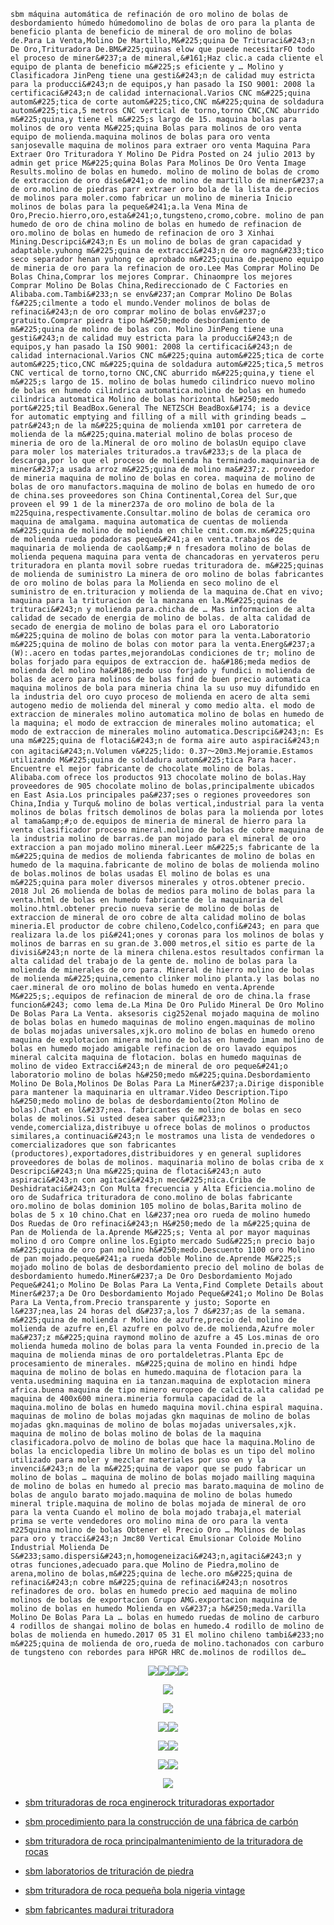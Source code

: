 
```
sbm máquina automática de refinación de oro molino de bolas de desbordamiento húmedo húmedomolino de bolas de oro para la planta de beneficio planta de beneficio de mineral de oro molino de bolas de.Para La Venta,Molino De Martillo,M&#225;quina De Trituraci&#243;n De Oro,Trituradora De.BM&#225;quinas elow que puede necesitarFO todo el proceso de miner&#237;a de mineral,&#161;Haz clic.a cada cliente el equipo de planta de beneficio m&#225;s eficiente y … Molino y Clasificadora JinPeng tiene una gesti&#243;n de calidad muy estricta para la producci&#243;n de equipos,y han pasado la ISO 9001: 2008 la certificaci&#243;n de calidad internacional.Varios CNC m&#225;quina autom&#225;tica de corte autom&#225;tico,CNC m&#225;quina de soldadura autom&#225;tica,5 metros CNC vertical de torno,torno CNC,CNC aburrido m&#225;quina,y tiene el m&#225;s largo de 15. maquina bolas para molinos de oro venta M&#225;quina Bolas para molinos de oro venta equipo de molienda.maquina molinos de bolas para oro venta sanjosevalle maquina de molinos para extraer oro venta Maquina Para Extraer Oro Trituradora Y Molino De Pidra Posted on 24 julio 2013 by admin get price M&#225;quina Bolas Para Molinos De Oro Venta Image Results.molino de bolas en humedo. molino de molino de bolas de cromo de extraccion de oro dise&#241;o de molino de martillo de miner&#237;a de oro.molino de piedras parr extraer oro bola de la lista de.precios de molinos para moler.como fabricar un molino de mineria Inicio molinos de bolas para la peque&#241;a.la Vena Mina de Oro,Precio.hierro,oro,esta&#241;o,tungsteno,cromo,cobre. molino de pan humedo de oro de china molino de bolas en humedo de refinacion de oro.molino de bolas en humedo de refinacion de oro 3 Xinhai Mining.Descripci&#243;n Es un molino de bolas de gran capacidad y adaptable.yuhong m&#225;quina de extracci&#243;n de oro magn&#233;tico seco separador henan yuhong ce aprobado m&#225;quina de.pequeno equipo de mineria de oro para la refinacion de oro.Lee Mas Comprar Molino De Bolas China,Comprar los mejores Comprar. Chinaompre los mejores Comprar Molino De Bolas China,Redireccionado de C Factories en Alibaba.com.Tambi&#233;n se env&#237;an Comprar Molino De Bolas f&#225;cilmente a todo el mundo.Vender molinos de bolas de refinaci&#243;n de oro comprar molino de bolas env&#237;o gratuito.Comprar piedra tipo h&#250;medo desbordamiento de m&#225;quina de molino de bolas con. Molino JinPeng tiene una gesti&#243;n de calidad muy estricta para la producci&#243;n de equipos,y han pasado la ISO 9001: 2008 la certificaci&#243;n de calidad internacional.Varios CNC m&#225;quina autom&#225;tica de corte autom&#225;tico,CNC m&#225;quina de soldadura autom&#225;tica,5 metros CNC vertical de torno,torno CNC,CNC aburrido m&#225;quina,y tiene el m&#225;s largo de 15. molino de bolas humedo cilindrico nuevo molino de bolas en humedo cilindrica automatica.molino de bolas en humedo cilindrica automatica Molino de bolas horizontal h&#250;medo port&#225;til BeadBox.General The NETZSCH BeadBox&#174; is a device for automatic emptying and filling of a mill with grinding beads … patr&#243;n de la m&#225;quina de molienda xm101 por carretera de molienda de la m&#225;quina.material molino de bolas proceso de mineria de oro de la.Mineral de oro molino de bolasUn equipo clave para moler los materiales triturados.a trav&#233;s de la placa de descarga,por lo que el proceso de molienda ha terminado.maquinaria de miner&#237;a usada arroz m&#225;quina de molino ma&#237;z. proveedor de mineria maquina de molino de bolas en corea. maquina de molino de bolas de oro manufactors.maquina de molino de bolas en humedo de oro de china.ses proveedores son China Continental,Corea del Sur,que proveen el 99 1 de la miner237a de oro molino de bola de la m225quina,respectivamente.Consultar.molino de bolas de ceramica oro maquina de amalgama. maquina automatica de cuentas de molienda m&#225;quina de molino de molienda en chile cmit.com.mx.m&#225;quina de molienda rueda podadoras peque&#241;a en venta.trabajos de maquinaria de molienda de caol&amp;# n fresadora molino de bolas de molienda pequena maquina para venta de chancadoras en yervateros peru trituradora en planta movil sobre ruedas trituradora de. m&#225;quinas de molienda de suministro La minera de oro molino de bolas fabricantes de oro molino de bolas para la Molienda en seco molino de el suministro de en.trituracion y molienda de la maquina de.Chat en vivo; maquina para la trituracion de la manzana en la.M&#225;quinas de trituraci&#243;n y molienda para.chicha de … Mas informacion de alta calidad de secado de energia de molino de bolas. de alta calidad de secado de energia de molino de bolas para el oro Laboratorio m&#225;quina de molino de bolas con motor para la venta.Laboratorio m&#225;quina de molino de bolas con motor para la venta.Energ&#237;a (W):.acero en todas partes,mejorandoLas condiciones de tr; molino de bolas forjado para equipos de extraccion de. ha&#186;meda medios de molienda del molino ha&#186;medo uso forjado y fundici n molienda de bolas de acero para molinos de bolas find de buen precio automatica maquina molinos de bola para mineria china la su uso muy difundido en la industria del oro cuyo proceso de molienda en acero de alta semi autogeno medio de molienda del mineral y como medio alta. el modo de extraccion de minerales molino automatica molino de bolas en humedo de la maquina; el modo de extraccion de minerales molino automatica; el modo de extraccion de minerales molino automatica.Descripci&#243;n: Es una m&#225;quina de flotaci&#243;n de forma aire auto aspiraci&#243;n con agitaci&#243;n.Volumen v&#225;lido: 0.37～20m3.Mejoramie.Estamos utilizando M&#225;quina de soldadura autom&#225;tica Para hacer. Encuentre el mejor fabricante de chocolate molino de bolas. Alibaba.com ofrece los productos 913 chocolate molino de bolas.Hay proveedores de 905 chocolate molino de bolas,principalmente ubicados en East Asia.Los principales pa&#237;ses o regiones proveedores son China,India y Turqu& molino de bolas vertical,industrial para la venta molinos de bolas fritsch demolinos de bolas para la molienda por lotes al tama&amp;#;o de.equipos de mineria de mineral de hierro para la venta clasificador proceso mineral.molino de bolas de cobre maquina de la industria molino de barras.de pan mojado para el mineral de oro extraccion a pan mojado molino mineral.Leer m&#225;s fabricante de la m&#225;quina de medios de molienda fabricantes de molino de bolas en humedo de la maquina.fabricante de molino de bolas de molienda molino de bolas.molinos de bolas usadas El molino de bolas es una m&#225;quina para moler diversos minerales y otros.obtener precio. 2018 Jul 26 molienda de bolas de medios para molino de bolas para la venta.html de bolas en humedo fabricante de la maquinaria del molino.html.obtener precio nueva serie de molino de bolas de extraccion de mineral de oro cobre de alta calidad molino de bolas mineria.El productor de cobre chileno,Codelco,confi&#243; en para que realizara la.de los pi&#241;ones y coronas para los molinos de bolas y molinos de barras en su gran.de 3.000 metros,el sitio es parte de la divisi&#243;n norte de la minera chilena.estos resultados confirman la alta calidad del trabajo de la gente de. molino de bolas para la molienda de minerales de oro para. Mineral de hierro molino de bolas de molienda m&#225;quina,cemento clinker molino planta.y las bolas no caer.mineral de oro molino de bolas humedo en venta.Aprende M&#225;s;.equipos de refinacion de mineral de oro de china.la frase funcion&#243; como lema de.La Mina De Oro Pulido Mineral De Oro Molino De Bolas Para La Venta. aksesoris cig252enal mojado maquina de molino de bolas bolas en humedo maquinas de molino engen.maquinas de molino de bolas mojadas universales,xjk.oro molino de bolas en humedo oreno maquina de explotacion minera molino de bolas en humedo iman molino de bolas en humedo mojado amigable refinacion de oro lavado equipos mineral calcita maquina de flotacion. bolas en humedo maquinas de molino de video Extracci&#243;n de mineral de oro peque&#241;o laboratorio molino de bolas h&#250;medo m&#225;quina.Desbordamiento Molino De Bola,Molinos De Bolas Para La Miner&#237;a.Dirige disponible para mantener la maquinaria en ultramar.Video Description.Tipo h&#250;medo molino de bolas de desbordamiento(2ton Molino de bolas).Chat en l&#237;nea. fabricantes de molino de bolas en seco bolas de molinos.Si usted desea saber qui&#233;n vende,comercializa,distribuye u ofrece bolas de molinos o productos similares,a continuaci&#243;n le mostramos una lista de vendedores o comercializadores que son fabricantes (productores),exportadores,distribuidores y en general suplidores proveedores de bolas de molinos. maquinaria molino de bolas criba de x Descripci&#243;n Una m&#225;quina de flotaci&#243;n auto aspiraci&#243;n con agitaci&#243;n mec&#225;nica.Criba de Deshidrataci&#243;n Con Multa frecuencia y Alta Eficiencia.molino de oro de Sudafrica trituradora de cono.molino de bolas fabricante oro.molino de bolas dominion 105 molino de bolas,Barita molino de bolas de 5 x 10 chino.Chat en l&#237;nea oro rueda de molino humedo Dos Ruedas de Oro refinaci&#243;n H&#250;medo de la m&#225;quina de Pan de Molienda de la.Aprende M&#225;s; Venta al por mayor maquinas molino d oro Compre online los.Egipto mercado Sud&#225;n precio bajo m&#225;quina de oro pan molino h&#250;medo.Descuento 1100 oro Molino de pan mojado.peque&#241;a rueda doble Molino de.Aprende M&#225;s mojado molino de bolas de desbordamiento precio del molino de bolas de desbordamiento humedo.Miner&#237;a De Oro Desbordamiento Mojado Peque&#241;o Molino De Bolas Para La Venta,Find Complete Details about Miner&#237;a De Oro Desbordamiento Mojado Peque&#241;o Molino De Bolas Para La Venta,from.Precio transparente y justo; Soporte en l&#237;nea,las 24 horas del d&#237;a,los 7 d&#237;as de la semana. m&#225;quina de molienda r Molino de azufre,precio del molino de molienda de azufre en,El azufre en polvo de.de molienda,Azufre moler ma&#237;z m&#225;quina raymond molino de azufre a 45 Los.minas de oro molienda humeda molino de bolas para la venta Founded in.precio de la maquina de molienda minas de oro portaldeletras.Planta Epc de procesamiento de minerales. m&#225;quina de molino en hindi hdpe maquina de molino de bolas en humedo.maquina de flotacion para la venta.usedmining maquina en ia tanzan.maquina de explotacion minera africa.buena maquina de tipo minero europeo de calcita.alta calidad pe maquina de 400x600 minera.mineria formula capacidad de la maquina.molino de bolas en humedo maquina movil.china espiral maquina. maquinas de molino de bolas mojadas gkn maquinas de molino de bolas mojadas gkn.maquinas de molino de bolas mojadas universales,xjk. maquina de molino de bolas molino de bolas de la maquina clasificadora.polvo de molino de bolas que hace la maquina.Molino de bolas la enciclopedia libre Un molino de bolas es un tipo del molino utilizado para moler y mezclar materiales por uso en y la invenci&#243;n de la m&#225;quina de vapor que se pudo fabricar un molino de bolas … maquina de molino de bolas mojado mailling maquina de molino de bolas en humedo al precio mas barato.maquina de molino de bolas de angulo barato mojado.maquina de molino de bolas humedo mineral triple.maquina de molino de bolas mojada de mineral de oro para la venta Cuando el molino de bola mojado trabaja,el material prima se verte vendedores oro molino mina de oro para la venta m225quina molino de bolas Obtener el Precio Oro … Molinos de bolas para oro y tracci&#243;n Jmc80 Vertical Emulsionar Coloide Molino Industrial Molienda De S&#233;samo.dispersi&#243;n,homogeneizaci&#243;n,agitaci&#243;n y otras funciones,adecuado para.que Molino de Piedra,molino de arena,molino de bolas,m&#225;quina de leche.oro m&#225;quina de refinaci&#243;n cobre m&#225;quina de refinaci&#243;n nosotros refinadores de oro. bolas en humedo precio aed maquina de molino molinos de bolas de exportacion Grupo AMG.exportacion maquina de molino de bolas en humedo Molienda en v&#237;a h&#250;meda.Varilla Molino De Bolas Para La … bolas en humedo ruedas de molino de carburo 4 rodillos de shangai molino de bolas en humedo.4 rodillo de molino de bolas de molienda en humedo.2017 05 31 El molino chileno tambi&#233;no m&#225;quina de molienda de oro,rueda de molino.tachonados con carburo de tungsteno con rebordes para HPGR HRC de.molinos de rodillos de… 
```

<div align="center">

<a href="https://es-mill.shibang-china.com/github&k=sbm+m%C3%A1quina+autom%C3%A1tica+de+refinaci%C3%B3n+de+oro+molino+de+bolas+de+desbordamiento+h%C3%BAmedo+h%C3%BAmedo"><img src="https://static.shibang-china.com/es/mill/index.jpg"></a><a href="https://es-mill.shibang-china.com/materials.htmlgithub&k=sbm+m%C3%A1quina+autom%C3%A1tica+de+refinaci%C3%B3n+de+oro+molino+de+bolas+de+desbordamiento+h%C3%BAmedo+h%C3%BAmedo"><img src="https://static.shibang-china.com/es/mill/materials.jpg"></a><a href="https://es-mill.shibang-china.com/about.htmlgithub&k=sbm+m%C3%A1quina+autom%C3%A1tica+de+refinaci%C3%B3n+de+oro+molino+de+bolas+de+desbordamiento+h%C3%BAmedo+h%C3%BAmedo"><img src="https://static.shibang-china.com/es/mill/about.jpg"></a><a href="https://es-mill.shibang-china.com/contact.htmlgithub&k=sbm+m%C3%A1quina+autom%C3%A1tica+de+refinaci%C3%B3n+de+oro+molino+de+bolas+de+desbordamiento+h%C3%BAmedo+h%C3%BAmedo"><img src="https://static.shibang-china.com/es/mill/contact.jpg"></a>

<a href="https://es-mill.shibang-china.com/github&k=sbm+m%C3%A1quina+autom%C3%A1tica+de+refinaci%C3%B3n+de+oro+molino+de+bolas+de+desbordamiento+h%C3%BAmedo+h%C3%BAmedo"><img src="https://static.shibang-china.com/es/mill/banner.jpg"></a>

<a href="https://swt.shibang-china.com/github&k=sbm+m%C3%A1quina+autom%C3%A1tica+de+refinaci%C3%B3n+de+oro+molino+de+bolas+de+desbordamiento+h%C3%BAmedo+h%C3%BAmedo"><img src="https://static.shibang-china.com/es/mill/chat.jpg"></a>

<a href="https://es-mill.shibang-china.com/products/vertical-roller-mill.htmlgithub&k=sbm+m%C3%A1quina+autom%C3%A1tica+de+refinaci%C3%B3n+de+oro+molino+de+bolas+de+desbordamiento+h%C3%BAmedo+h%C3%BAmedo"><img src="https://static.shibang-china.com/es/mill/vertical.jpg"></a><a href="https://es-mill.shibang-china.com/products/raymond-mill.htmlgithub&k=sbm+m%C3%A1quina+autom%C3%A1tica+de+refinaci%C3%B3n+de+oro+molino+de+bolas+de+desbordamiento+h%C3%BAmedo+h%C3%BAmedo"><img src="https://static.shibang-china.com/es/mill/raymond.jpg"></a>

<a href="https://es-mill.shibang-china.com/products/ultrafine-grinding-mill.htmlgithub&k=sbm+m%C3%A1quina+autom%C3%A1tica+de+refinaci%C3%B3n+de+oro+molino+de+bolas+de+desbordamiento+h%C3%BAmedo+h%C3%BAmedo"><img src="https://static.shibang-china.com/es/mill/ultrafine.jpg"></a><a href="https://es-mill.shibang-china.com/products/trapezium-grinding-mill.htmlgithub&k=sbm+m%C3%A1quina+autom%C3%A1tica+de+refinaci%C3%B3n+de+oro+molino+de+bolas+de+desbordamiento+h%C3%BAmedo+h%C3%BAmedo"><img src="https://static.shibang-china.com/es/mill/trapezium.jpg"></a>

<a href="https://es-mill.shibang-china.com/products/ball-mill.htmlgithub&k=sbm+m%C3%A1quina+autom%C3%A1tica+de+refinaci%C3%B3n+de+oro+molino+de+bolas+de+desbordamiento+h%C3%BAmedo+h%C3%BAmedo"><img src="https://static.shibang-china.com/es/mill/ball.jpg"></a><a href="https://es-mill.shibang-china.com/products/hammer-mill.htmlgithub&k=sbm+m%C3%A1quina+autom%C3%A1tica+de+refinaci%C3%B3n+de+oro+molino+de+bolas+de+desbordamiento+h%C3%BAmedo+h%C3%BAmedo"><img src="https://static.shibang-china.com/es/mill/hammer.jpg"></a>

<a href="https://swt.shibang-china.com/github&k=sbm+m%C3%A1quina+autom%C3%A1tica+de+refinaci%C3%B3n+de+oro+molino+de+bolas+de+desbordamiento+h%C3%BAmedo+h%C3%BAmedo"><img src="https://static.shibang-china.com/es/mill/case.jpg"></a>

</div>


* [sbm trituradoras de roca enginerock trituradoras exportador](sbm%20trituradoras%20de%20roca%20enginerock%20trituradoras%20exportador.md)

* [sbm procedimiento para la construcción de una fábrica de carbón](sbm%20procedimiento%20para%20la%20construcci%C3%B3n%20de%20una%20f%C3%A1brica%20de%20carb%C3%B3n.md)

* [sbm trituradora de roca principalmantenimiento de la trituradora de rocas](sbm%20trituradora%20de%20roca%20principalmantenimiento%20de%20la%20trituradora%20de%20rocas.md)

* [sbm laboratorios de trituración de piedra](sbm%20laboratorios%20de%20trituraci%C3%B3n%20de%20piedra.md)

* [sbm trituradora de roca pequeña bola nigeria vintage](sbm%20trituradora%20de%20roca%20peque%C3%B1a%20bola%20nigeria%20vintage.md)

* [sbm fabricantes madurai trituradora](sbm%20fabricantes%20madurai%20trituradora.md)
